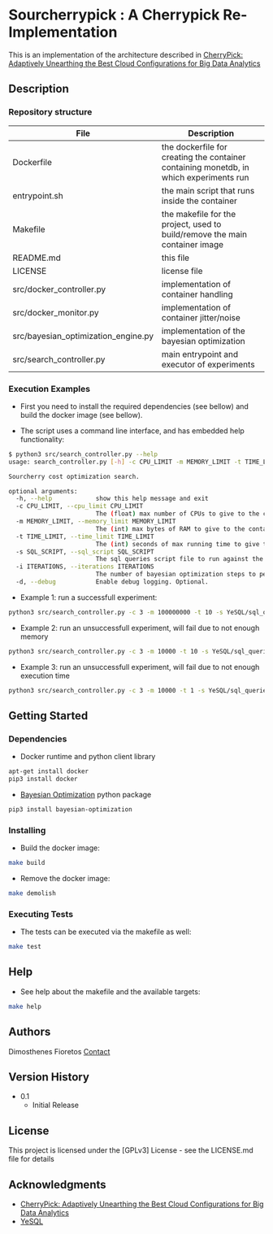# Sourcherrypick : A Cherrypick Re-Implementation

This is an implementation of the architecture described in [CherryPick: Adaptively Unearthing the Best Cloud Configurations for Big Data Analytics](https://www.usenix.org/conference/nsdi17/technical-sessions/presentation/alipourfard)

## Description

### Repository structure

| File                                | Description                                                                            |
| ----------------------------------- | -------------------------------------------------------------------------------------- |
| Dockerfile                          | the dockerfile for creating the container containing monetdb, in which experiments run |
| entrypoint.sh                       | the main script that runs inside the container                                         |
| Makefile                            | the makefile for the project, used to build/remove the main container image            |
| README.md                           | this file                                                                              |
| LICENSE                             | license file                                                                           |
| src/docker_controller.py            | implementation of container handling                                                   |
| src/docker_monitor.py               | implementation of container jitter/noise                                               |
| src/bayesian_optimization_engine.py | implementation of the bayesian optimization                                            |
| src/search_controller.py            | main entrypoint and executor of experiments                                            |

### Execution Examples

* First you need to install the required dependencies (see bellow) and build the docker image (see bellow).

* The script uses a command line interface, and has embedded help functionality:
```sh
$ python3 src/search_controller.py --help
usage: search_controller.py [-h] -c CPU_LIMIT -m MEMORY_LIMIT -t TIME_LIMIT -s SQL_SCRIPT -i ITERATIONS [-d]

Sourcherry cost optimization search.

optional arguments:
  -h, --help            show this help message and exit
  -c CPU_LIMIT, --cpu_limit CPU_LIMIT
                        The (float) max number of CPUs to give to the container. Mandatory.
  -m MEMORY_LIMIT, --memory_limit MEMORY_LIMIT
                        The (int) max bytes of RAM to give to the container. Mandatory.
  -t TIME_LIMIT, --time_limit TIME_LIMIT
                        The (int) seconds of max running time to give to the container. Mandatory.
  -s SQL_SCRIPT, --sql_script SQL_SCRIPT
                        The sql queries script file to run against the database. Mandatory.
  -i ITERATIONS, --iterations ITERATIONS
                        The number of bayesian optimization steps to perform. The more steps the more likely to find a good minimum. Optional. Default value is 5.
  -d, --debug           Enable debug logging. Optional.


```

* Example 1: run a successfull experiment:
```sh
python3 src/search_controller.py -c 3 -m 100000000 -t 10 -s YeSQL/sql_queries/zillow.sql
```

* Example 2: run an unsuccessfull experiment, will fail due to not enough memory
```sh
python3 src/search_controller.py -c 3 -m 10000 -t 10 -s YeSQL/sql_queries/zillow.sql
```

* Example 3: run an unsuccessfull experiment, will fail due to not enough execution time
```sh
python3 src/search_controller.py -c 3 -m 10000 -t 1 -s YeSQL/sql_queries/zillow.sql
```


## Getting Started

### Dependencies

* Docker runtime and python client library
```sh
apt-get install docker
pip3 install docker
```

* [Bayesian Optimization](https://github.com/fmfn/BayesianOptimization) python package
```sh
pip3 install bayesian-optimization
```

### Installing

* Build the docker image:
```sh
make build
```

* Remove the docker image:
```sh
make demolish
```

### Executing Tests

* The tests can be executed via the makefile as well:
```sh
make test
```

## Help

* See help about the makefile and the available targets:
```sh
make help
```

## Authors

Dimosthenes Fioretos
[Contact](cs2210027@di.uoa.gr)

## Version History

* 0.1
    * Initial Release

## License

This project is licensed under the [GPLv3] License - see the LICENSE.md file for details

## Acknowledgments

* [CherryPick: Adaptively Unearthing the Best Cloud Configurations for Big Data Analytics](https://www.usenix.org/conference/nsdi17/technical-sessions/presentation/alipourfard)
* [YeSQL](https://github.com/athenarc/YeSQL)
